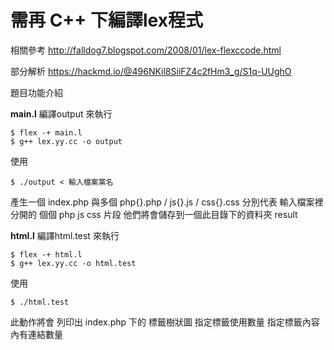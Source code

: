 
# 需再 C++ 下編譯lex程式

相關參考 http://falldog7.blogspot.com/2008/01/lex-flexccode.html

部分解析 https://hackmd.io/@496NKil8SiiFZ4c2fHm3_g/S1q-UUghO

題目功能介紹

**main.l** 
編譯output 來執行
```
$ flex -+ main.l
$ g++ lex.yy.cc -o output
```
使用
```
$ ./output < 輸入檔案黨名
```

產生一個 index.php 與多個 php{}.php / js{}.js / css{}.css
分別代表 輸入檔案裡 分開的 個個 php js css 片段
他們將會儲存到一個此目錄下的資料夾 result

**html.l**
編譯html.test 來執行
```
$ flex -+ html.l
$ g++ lex.yy.cc -o html.test
```
使用
```
$ ./html.test
```
此動作將會 列印出 index.php 下的
標籤樹狀圖
指定標籤使用數量
指定標籤內容
內有連結數量
